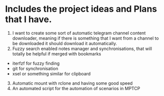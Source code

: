 # Includes the project ideas and Plans that I have. 

1. I want to create some sort of automatic telegram channel content downloader, meaning if there is something that I want from a channel to be downloaded
   it should download it automatically. 
2. Fuzzy search enabled notes manager and synchronisations, that will totally be helpful if merged with bookmarks

* iterfzf for fuzzy finding
* git for synchronisation 
* xsel or something similar for clipboard

3. Automatic mount with rclone and having some good speed 
4. An automated script for the automation of scenarios in MPTCP
